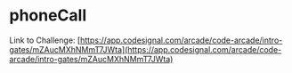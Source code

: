 # phoneCall

Link to Challenge: [https://app.codesignal.com/arcade/code-arcade/intro-gates/mZAucMXhNMmT7JWta](https://app.codesignal.com/arcade/code-arcade/intro-gates/mZAucMXhNMmT7JWta)